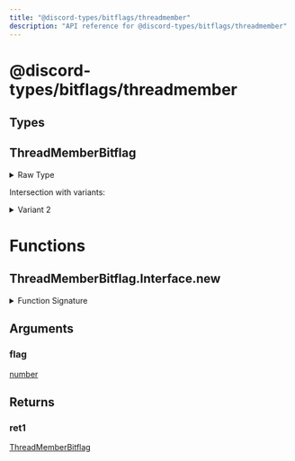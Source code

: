 ```yaml
---
title: "@discord-types/bitflags/threadmember"
description: "API reference for @discord-types/bitflags/threadmember"
---
```


<div id="@discord-types/bitflags/threadmember"></div>

# @discord-types/bitflags/threadmember

<div id="Types"></div>

## Types

<div id="ThreadMemberBitflag"></div>

## ThreadMemberBitflag

<details>
<summary>Raw Type</summary>

```luau
type ThreadMemberBitflag = ThreadMemberBitflag.Prototype, & {
	flag: number
}
```

</details>

Intersection with variants:

<details>
<summary>Variant 2</summary>

<TypeTable
	type={{
		"flag": {
			type: "[number](#number)",
			description: "",
			required: true
		},
	}}
/>
</details>

<div id="Functions"></div>

# Functions

<div id="ThreadMemberBitflag.Interface.new"></div>

## ThreadMemberBitflag.Interface.new

<details>
<summary>Function Signature</summary>

```luau
function ThreadMemberBitflag.Interface.new(flag: number) -> ThreadMemberBitflag end
```

</details>

<div id="Arguments"></div>

## Arguments

<div id="flag"></div>

### flag

[number](#number)

<div id="Returns"></div>

## Returns

<div id="ret1"></div>

### ret1

[ThreadMemberBitflag](#ThreadMemberBitflag)